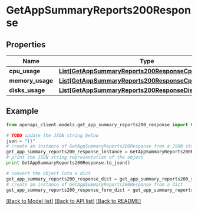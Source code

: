 # GetAppSummaryReports200Response


## Properties
Name | Type | Description | Notes
------------ | ------------- | ------------- | -------------
**cpu_usage** | [**List[GetAppSummaryReports200ResponseCpuUsageInner]**](GetAppSummaryReports200ResponseCpuUsageInner.md) |  | [optional] 
**memory_usage** | [**List[GetAppSummaryReports200ResponseCpuUsageInner]**](GetAppSummaryReports200ResponseCpuUsageInner.md) |  | [optional] 
**disks_usage** | [**List[GetAppSummaryReports200ResponseDisksUsageInner]**](GetAppSummaryReports200ResponseDisksUsageInner.md) |  | [optional] 

## Example

```python
from openapi_client.models.get_app_summary_reports200_response import GetAppSummaryReports200Response

# TODO update the JSON string below
json = "{}"
# create an instance of GetAppSummaryReports200Response from a JSON string
get_app_summary_reports200_response_instance = GetAppSummaryReports200Response.from_json(json)
# print the JSON string representation of the object
print GetAppSummaryReports200Response.to_json()

# convert the object into a dict
get_app_summary_reports200_response_dict = get_app_summary_reports200_response_instance.to_dict()
# create an instance of GetAppSummaryReports200Response from a dict
get_app_summary_reports200_response_form_dict = get_app_summary_reports200_response.from_dict(get_app_summary_reports200_response_dict)
```
[[Back to Model list]](../README.md#documentation-for-models) [[Back to API list]](../README.md#documentation-for-api-endpoints) [[Back to README]](../README.md)


